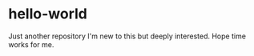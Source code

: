 # hello-world
Just another repository
I'm new to this but deeply interested. Hope time works for me. 
